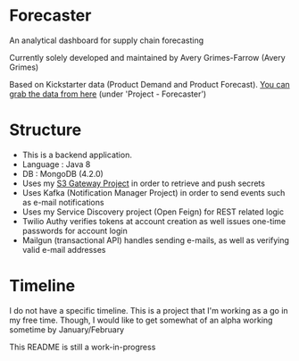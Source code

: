# Forecaster

An analytical dashboard for supply chain forecasting

Currently solely developed and maintained by Avery Grimes-Farrow (Avery Grimes)

Based on Kickstarter data (Product Demand and Product Forecast). [You can grab the data from here][forecastdata] (under 'Project - Forecaster')

# Structure

* This is a backend application.
* Language : Java 8
* DB : MongoDB (4.2.0)
* Uses my [S3 Gateway Project][s3gateway] in order to retrieve and push secrets
* Uses Kafka (Notification Manager Project) in order to send events such as e-mail notifications
* Uses my Service Discovery project (Open Feign) for REST related logic
* Twilio Authy verifies tokens at account creation as well issues one-time passwords for account login
* Mailgun (transactional API) handles sending e-mails, as well as verifying valid e-mail addresses

[forecastdata]: https://averygrimes.com/experience/experience#softwareengineer
[reladomohomepage]: https://github.com/goldmansachs/reladomo
[s3gateway]: https://github.com/helloavery/s3-gateway

# Timeline
I do not have a specific timeline. This is a project that I'm working as a go in my free time. 
Though, I would like to get somewhat of an alpha working sometime by January/February


This README is still a work-in-progress
